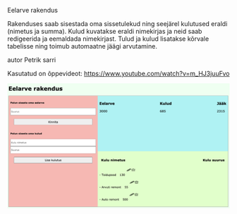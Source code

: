 Eelarve rakendus


Rakenduses saab sisestada oma sissetulekud ning seejärel kulutused eraldi (nimetus ja summa).
Kulud kuvatakse eraldi nimekirjas ja neid saab redigeerida ja eemaldada nimekirjast.
Tulud ja kulud lisatakse kõrvale tabelisse ning toimub automaatne jäägi arvutamine.



autor Petrik sarri

Kasutatud on õppevideot: https://www.youtube.com/watch?v=m_HJ3juuFvo

![App foto](/screenshot.png)